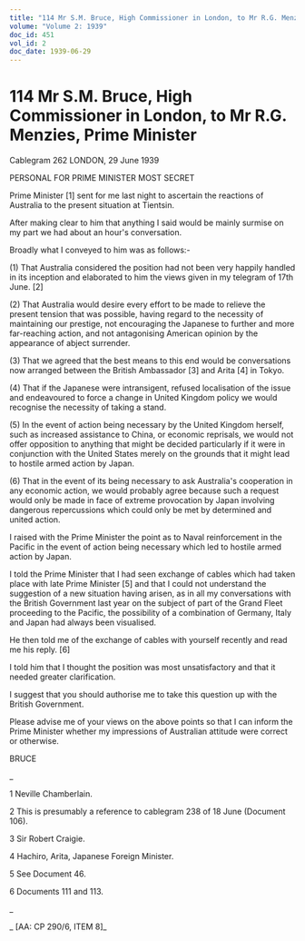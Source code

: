 ```yaml
---
title: "114 Mr S.M. Bruce, High Commissioner in London, to Mr R.G. Menzies, Prime Minister"
volume: "Volume 2: 1939"
doc_id: 451
vol_id: 2
doc_date: 1939-06-29
---
```


# 114 Mr S.M. Bruce, High Commissioner in London, to Mr R.G. Menzies, Prime Minister

Cablegram 262 LONDON, 29 June 1939

PERSONAL FOR PRIME MINISTER MOST SECRET

Prime Minister [1] sent for me last night to ascertain the reactions of Australia to the present situation at Tientsin.

After making clear to him that anything I said would be mainly surmise on my part we had about an hour's conversation.

Broadly what I conveyed to him was as follows:-

(1) That Australia considered the position had not been very happily handled in its inception and elaborated to him the views given in my telegram of 17th June. [2]

(2) That Australia would desire every effort to be made to relieve the present tension that was possible, having regard to the necessity of maintaining our prestige, not encouraging the Japanese to further and more far-reaching action, and not antagonising American opinion by the appearance of abject surrender.

(3) That we agreed that the best means to this end would be conversations now arranged between the British Ambassador [3] and Arita [4] in Tokyo.

(4) That if the Japanese were intransigent, refused localisation of the issue and endeavoured to force a change in United Kingdom policy we would recognise the necessity of taking a stand.

(5) In the event of action being necessary by the United Kingdom herself, such as increased assistance to China, or economic reprisals, we would not offer opposition to anything that might be decided particularly if it were in conjunction with the United States merely on the grounds that it might lead to hostile armed action by Japan.

(6) That in the event of its being necessary to ask Australia's cooperation in any economic action, we would probably agree because such a request would only be made in face of extreme provocation by Japan involving dangerous repercussions which could only be met by determined and united action.

I raised with the Prime Minister the point as to Naval reinforcement in the Pacific in the event of action being necessary which led to hostile armed action by Japan.

I told the Prime Minister that I had seen exchange of cables which had taken place with late Prime Minister [5] and that I could not understand the suggestion of a new situation having arisen, as in all my conversations with the British Government last year on the subject of part of the Grand Fleet proceeding to the Pacific, the possibility of a combination of Germany, Italy and Japan had always been visualised.

He then told me of the exchange of cables with yourself recently and read me his reply. [6]

I told him that I thought the position was most unsatisfactory and that it needed greater clarification.

I suggest that you should authorise me to take this question up with the British Government.

Please advise me of your views on the above points so that I can inform the Prime Minister whether my impressions of Australian attitude were correct or otherwise.

BRUCE

_

1 Neville Chamberlain.

2 This is presumably a reference to cablegram 238 of 18 June (Document 106).

3 Sir Robert Craigie.

4 Hachiro, Arita, Japanese Foreign Minister.

5 See Document 46.

6 Documents 111 and 113.

_

_ [AA: CP 290/6, ITEM 8]_
